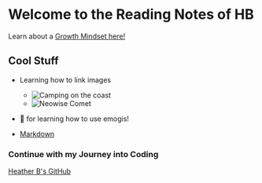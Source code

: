# Welcome to the Reading Notes of HB
Learn about a [Growth Mindset here!](https://vbchomp.github.io/reading-notes/Growth.md)

## Cool Stuff
- Learning how to link images
  - ![Camping on the coast](reading-notes/campcoast.JPG)
  - ![Neowise Comet](reading-notes/neowise.jpeg)

- :clap:  for learning how to use emogis!

- [Markdown](https://vbchomp.github.io/reading-notes/Markdown.md)

### Continue with my Journey into Coding
[Heather B's GitHub](https://github.com/vbchomp)


